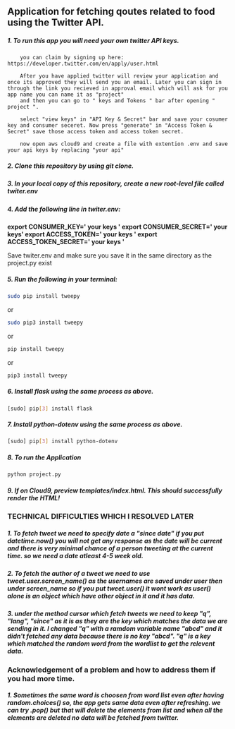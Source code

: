 ## Application for fetching qoutes related to food using the Twitter API.

##### 1.  To run this app you will need your own twitter API keys. 
    
        you can claim by signing up here:  https://developer.twitter.com/en/apply/user.html
        
        After you have applied twitter will review your application and once its approved they will send you an email. Later you can sign in through the link you recieved in approval email which will ask for you app name you can name it as "project" 
        and then you can go to " keys and Tokens " bar after opening " project ". 
        
        select "view keys" in "API Key & Secret" bar and save your cosumer key and consumer seceret. Now press "generate" in "Access Token & Secret" save those access token and access token secret.
        
        now open aws cloud9 and create a file with extention .env and save your api keys by replacing "your api"  
        

    
##### 2. Clone this repository by using git clone.

##### 3. In your local copy of this repository, create a new root-level file called twiter.env

##### 4.   Add the following line in twiter.env: 

**export CONSUMER_KEY=' your keys '
export CONSUMER_SECRET=' your keys'
export ACCESS_TOKEN=' your keys '
export ACCESS_TOKEN_SECRET=' your keys '**

Save twiter.env and make sure you save it in the same directory as the project.py exist


##### 5. Run the following in your terminal:
 
```bash
sudo pip install tweepy
```
or
```bash
sudo pip3 install tweepy
```
or
```bash
pip install tweepy
```
or
```bash
pip3 install tweepy
```
    
##### 6. Install flask using the same process as above.
```bash
[sudo] pip[3] install flask
```
 
##### 7. Install python-dotenv using the same process as above.
```bash
[sudo] pip[3] install python-dotenv
```

##### 8. To run the Application 
```bash
python project.py
```

##### 9. If on Cloud9, preview templates/index.html. This should successfully render the HTML!




### TECHNICAL DIFFICULTIES WHICH I RESOLVED LATER

##### 1. To fetch tweet we need to specify date a "since date" if you put datetime.now() you will not get any response as the date will be current and there is very minimal chance of a person tweeting at the current time. so we need a date atleast 4-5 week old.

##### 2. To fetch the author of a tweet we need to use tweet.user.screen_name() as the usernames are saved under user then under screen_name so if you put tweet.user() it wont work as user() alone is an object which have other object in it and it has data.

##### 3. under the method cursor which fetch tweets we need to keep "q", "lang", "since" as it is as they are the key which matches the data we are sending in it. I changed "q" with a ramdom variable name "abcd" and it didn't fetched any data because there is no key "abcd". "q" is a key which matched the random word from the wordlist to get the relevent data.


### Acknowledgement of a problem and how to address them if you had more time.

##### 1. Sometimes the same word is choosen from word list even after having random.choices() so, the app gets same data even after refreshing. we can try .pop() but that will delete the elements from list and when all the elements are deleted no data will be fetched from twitter.
